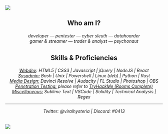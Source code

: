 <img src="https://tikolu.net/i/dfqcb">
<section align="center">
    <h2>Who am I?</h2>
    <h6>
        developer ― pentester ― cyber sleuth ― datahoarder<br>
        gamer & streamer ― trader & analyst ― psychonaut<br>
    </h6>
    <h2>Skills & Proficiencies</h2>
    <h6>
        <u>Webdev</u>: HTML5 | CSS3 | Javascript | jQuery | NodeJS | React<br>
        <u>Sysadmin:</u> Bash | Unix | Powershell | Linux (deb) | Python | Rust<br>
        <u>Media Design:</u> Davinci Resolve | Audacity | FL Studio | Photoshop | OBS<br>
        <u>Penetration Testing:</u> please refer to <a href="https://tryhackme.com/p/
viralhysteria">TryHackMe (Rooms Complete)</a><br>
        <u>Miscellaneous:</u> Sublime Text | VSCode | Solidity | <i>Technical Analysis</i> | Regex<br>
        <hr style="height:1px">
        Twitter: @viralhysteria | Discord: #0413
    </h6>
</section>
<img src="https://tikolu.net/i/dkzsd">
